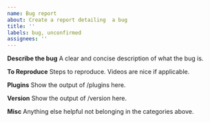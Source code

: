 ```yaml
---
name: Bug report
about: Create a report detailing  a bug
title: ''
labels: bug, unconfirmed
assignees: ''
---
```


**Describe the bug**
A clear and concise description of what the bug is.

**To Reproduce**
Steps to reproduce. Videos are nice if applicable.

**Plugins**
Show the output of /plugins here.

**Version**
Show the output of /version here.

**Misc**
Anything else helpful not belonging in the categories above.

